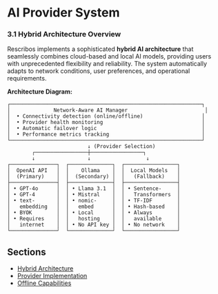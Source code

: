 # AI Provider System

### 3.1 Hybrid Architecture Overview

Rescribos implements a sophisticated **hybrid AI architecture** that seamlessly combines cloud-based and local AI models, providing users with unprecedented flexibility and reliability. The system automatically adapts to network conditions, user preferences, and operational requirements.

**Architecture Diagram:**
```
┌──────────────────────────────────────────────────────────────┐
│              Network-Aware AI Manager                         │
│  • Connectivity detection (online/offline)                   │
│  • Provider health monitoring                                │
│  • Automatic failover logic                                  │
│  • Performance metrics tracking                              │
└──────────────────────────────────────────────────────────────┘
                          ↓ (Provider Selection)
        ┌─────────────────┼─────────────────┐
        ↓                 ↓                  ↓
┌───────────────┐  ┌──────────────┐  ┌─────────────────┐
│  OpenAI API   │  │    Ollama    │  │  Local Models   │
│  (Primary)    │  │  (Secondary) │  │   (Fallback)    │
├───────────────┤  ├──────────────┤  ├─────────────────┤
│ • GPT-4o      │  │ • Llama 3.1  │  │ • Sentence-     │
│ • GPT-4       │  │ • Mistral    │  │   Transformers  │
│ • text-       │  │ • nomic-     │  │ • TF-IDF        │
│   embedding   │  │   embed      │  │ • Hash-based    │
│ • BYOK        │  │ • Local      │  │ • Always        │
│ • Requires    │  │   hosting    │  │   available     │
│   internet    │  │ • No API key │  │ • No network    │
└───────────────┘  └──────────────┘  └─────────────────┘
```

## Sections

- [Hybrid Architecture](hybrid-architecture.md)
- [Provider Implementation](provider-implementation.md)
- [Offline Capabilities](offline-capabilities.md)
